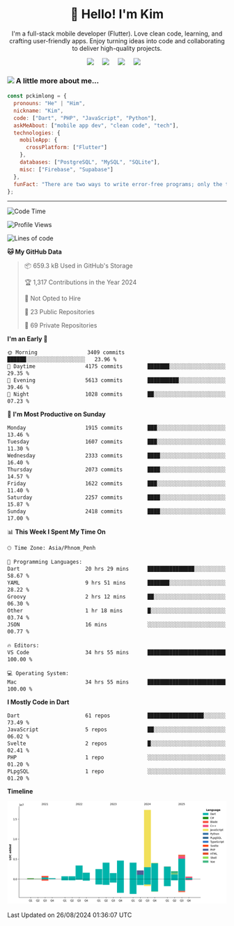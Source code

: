 <h1 align="center">👋 Hello! I'm Kim</h1>

<p align="center">
   I'm a full-stack mobile developer (Flutter). Love clean code, learning, and crafting user-friendly apps. Enjoy turning ideas into code and collaborating to deliver high-quality projects.
</p>

<p align="center">
  <a href="mailto:pochkimlong88@gmail.com"><img src="https://img.shields.io/badge/gmail-%23D14836.svg?&style=for-the-badge&logo=gmail&logoColor=white" /></a>&nbsp;&nbsp;&nbsp;&nbsp;
  <a href="https://t.me/pochkimlong/"><img src="https://img.shields.io/badge/telegram-%230077B5.svg?&style=for-the-badge&logo=telegram&logoColor=white" /></a>&nbsp;&nbsp;&nbsp;&nbsp;
  <a href="https://www.youtube.com/@PochKimlong/"><img src="https://img.shields.io/badge/youtube-%23dc2743.svg?&style=for-the-badge&logo=youtube&logoColor=white" /></a>&nbsp;&nbsp;&nbsp;&nbsp;
  <a href="https://www.tiktok.com/@pckimlong/"><img src="https://img.shields.io/badge/tiktok-%23000000.svg?&style=for-the-badge&logo=tiktok&logoColor=white" /></a>&nbsp;&nbsp;&nbsp;&nbsp;
</p>

### <img src="https://media.giphy.com/media/VgCDAzcKvsR6OM0uWg/giphy.gif" width="50"> A little more about me...  

```javascript
const pckimlong = {
  pronouns: "He" | "Him",
  nickname: "Kim",
  code: ["Dart", "PHP", "JavaScript", "Python"],
  askMeAbout: ["mobile app dev", "clean code", "tech"],
  technologies: {
    mobileApp: {
      crossPlatform: ["Flutter"]
    },
    databases: ["PostgreSQL", "MySQL", "SQLite"],
    misc: ["Firebase", "Supabase"]
  },
  funFact: "There are two ways to write error-free programs; only the third one works."
};
```
---

<!--START_SECTION:waka-->
![Code Time](http://img.shields.io/badge/Code%20Time-397%20hrs%2057%20mins-blue)

![Profile Views](http://img.shields.io/badge/Profile%20Views-6-blue)

![Lines of code](https://img.shields.io/badge/From%20Hello%20World%20I%27ve%20Written-26.4%20million%20lines%20of%20code-blue)

**🐱 My GitHub Data** 

> 📦 659.3 kB Used in GitHub's Storage 
 > 
> 🏆 1,317 Contributions in the Year 2024
 > 
> 🚫 Not Opted to Hire
 > 
> 📜 23 Public Repositories 
 > 
> 🔑 69 Private Repositories 
 > 
**I'm an Early 🐤** 

```text
🌞 Morning                3409 commits        ██████░░░░░░░░░░░░░░░░░░░   23.96 % 
🌆 Daytime                4175 commits        ███████░░░░░░░░░░░░░░░░░░   29.35 % 
🌃 Evening                5613 commits        ██████████░░░░░░░░░░░░░░░   39.46 % 
🌙 Night                  1028 commits        ██░░░░░░░░░░░░░░░░░░░░░░░   07.23 % 
```
📅 **I'm Most Productive on Sunday** 

```text
Monday                   1915 commits        ███░░░░░░░░░░░░░░░░░░░░░░   13.46 % 
Tuesday                  1607 commits        ███░░░░░░░░░░░░░░░░░░░░░░   11.30 % 
Wednesday                2333 commits        ████░░░░░░░░░░░░░░░░░░░░░   16.40 % 
Thursday                 2073 commits        ████░░░░░░░░░░░░░░░░░░░░░   14.57 % 
Friday                   1622 commits        ███░░░░░░░░░░░░░░░░░░░░░░   11.40 % 
Saturday                 2257 commits        ████░░░░░░░░░░░░░░░░░░░░░   15.87 % 
Sunday                   2418 commits        ████░░░░░░░░░░░░░░░░░░░░░   17.00 % 
```


📊 **This Week I Spent My Time On** 

```text
🕑︎ Time Zone: Asia/Phnom_Penh

💬 Programming Languages: 
Dart                     20 hrs 29 mins      ███████████████░░░░░░░░░░   58.67 % 
YAML                     9 hrs 51 mins       ███████░░░░░░░░░░░░░░░░░░   28.22 % 
Groovy                   2 hrs 12 mins       ██░░░░░░░░░░░░░░░░░░░░░░░   06.30 % 
Other                    1 hr 18 mins        █░░░░░░░░░░░░░░░░░░░░░░░░   03.74 % 
JSON                     16 mins             ░░░░░░░░░░░░░░░░░░░░░░░░░   00.77 % 

🔥 Editors: 
VS Code                  34 hrs 55 mins      █████████████████████████   100.00 % 

💻 Operating System: 
Mac                      34 hrs 55 mins      █████████████████████████   100.00 % 
```

**I Mostly Code in Dart** 

```text
Dart                     61 repos            ██████████████████░░░░░░░   73.49 % 
JavaScript               5 repos             ██░░░░░░░░░░░░░░░░░░░░░░░   06.02 % 
Svelte                   2 repos             █░░░░░░░░░░░░░░░░░░░░░░░░   02.41 % 
PHP                      1 repo              ░░░░░░░░░░░░░░░░░░░░░░░░░   01.20 % 
PLpgSQL                  1 repo              ░░░░░░░░░░░░░░░░░░░░░░░░░   01.20 % 
```



**Timeline**

![Lines of Code chart](https://raw.githubusercontent.com/pckimlong/pckimlong/main/assets/bar_graph.png)


 Last Updated on 26/08/2024 01:36:07 UTC
<!--END_SECTION:waka-->

<!---
PochKimlong/PochKimlong is a ✨ special ✨ repository because its `README.md` (this file) appears on your GitHub profile.
You can click the Preview link to take a look at your changes.
--->

